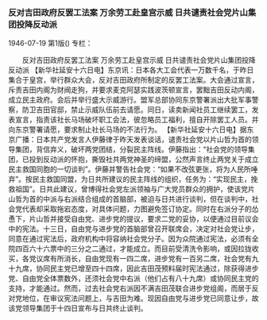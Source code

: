 ### 反对吉田政府反罢工法案  万余劳工赴皇宫示威  日共谴责社会党片山集团投降反动派

1946-07-19
第1版()
专栏：

　　反对吉田政府反罢工法案
    万余劳工赴皇宫示威
    日共谴责社会党片山集团投降反动派
    【新华社延安十六日电】东京讯：日本各大工会代表一万数千名，于昨日集合于皇宫，举行群众大会，反对吉田政府所制定的反罢工法案。大会通过宣言，斥责吉田内阁为财阀走狗，并要求麦克阿瑟实践波茨顿宣言，罢黜吉田反动内阁，成立民主政府。会后并举行盛大示威游行。盟军总部协同东京警署派出大批军事警察，防卫吉田官邸，禁止示威队伍前去请愿。同日，读卖新闻社员工继续罢工，发表宣言，指责该社长马场破坏职工会法，彼忽略员工福利，擅自开除罢工人员。并向东京警署请愿，要求制止社长马场的不法行为。
    【新华社延安十六日电】据东京广播：日本共产党发言人伊藤律于昨天发表谈话，谴责社会党以片山哲为首的领导集团，背信弃义，破坏两党团结，分裂民主阵线。伊藤指出：“社会党的领导集团，已投到反动派的怀抱，撕毁社共两党神圣的缔盟，公然声言终止两党关于成立民主救国同胞的一切谈判”。伊藤并警告社会党：“如果不改弦更张，将为人民所唾弃”。按民主救国同盟，为日共所建议的民主阵线的组织，任务为：“实现民主，挽救祖国”。日共此建议，曾博得社会党左派领袖与广大党员群众的拥护，使该党片山哲为首的中派与右派结合组成的首脑部，被迫与日共进行谈判，但在谈判中，社会党代表却采取拖宕态度，对具体问题，力图避免签订协定。同时在右派分子的怂恿下，片山哲并接受自由党、进步党的提议，要求二党的妥协，以便通过目前议会中的宪法。十三日，自由党与进步党的首脑部曾召开联席会，决定对社会党让步，同意在通过宪法后，政府机构中将容纳社会党分子。因为众院通过宪法，必须有全院四百六十六票中的三分之二通过，才能成立。而目前受清洗令影响，或因拉拢收买，各党议席有所消长，自由党现有一四二席，进步党有一百另二席，社会党有九十九席，协同民主党已增至四十四席，因此吉田茂预料届时宪法通过，除获得进步党、自由党全体票数外，还须社会党中右派（他们占有八十九席）或协同民主党的支持，才能通过。然而，过去社会党右派因不满吉田茂联合进步党组阁，而居于反对党地位，在审议宪法问题上，与吉田为难。现因自由党与进步党已同意让步，故该党领导集团于十四日宣布与日共终止谈判。
